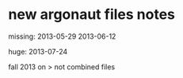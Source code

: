 # new argonaut files notes

missing:
2013-05-29 
2013-06-12

huge:
2013-07-24

fall 2013 on > not combined files
